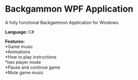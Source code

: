 Backgammon WPF Application
==========
A fully functional Backgammon Application for Windows.

**Language:** C#<br>

**Features:**<br>
*Game music<br>
*Animations<br>
*How to play instructions<br>
*two player mode<br>
*Pause and continue game<br>
*Mute game music
